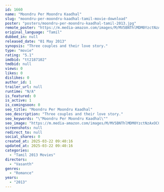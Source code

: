 ```yaml
---
id: 1660
name: "Moondru Per Moondru Kaadhal"
slug: "moondru-per-moondru-kaadhal-tamil-movie-download"
poster: "posters/moondru-per-moondru-kaadhal-tamil-2013.jpg"
remote_poster: "https://m.media-amazon.com/images/M/MV5BNThlMDM0YzctNzAxOC00MzQwLTk0M2ItMThmYzlhMDBiZDUzXkEyXkFqcGdeQXVyMTEzNzg0Mjkx._V1_SX300.jpg"
original_language: "Tamil"
dubbed_in: null
released_date: "01 May 2013"
synopsis: "Three couples and their love story."
type: "movie"
rating: "5.1"
imdbid: "tt2187102"
tmdbid: null
views: 0
likes: 0
dislikes: 0
author_id: 1
trailer_url: null
runtime: "N/A"
is_featured: 0
is_active: 1
is_comingsoon: 0
seo_title: "Moondru Per Moondru Kaadhal"
seo_description: "Three couples and their love story."
seo_keywords: "\"Moondru Per Moondru Kaadhal\""
seo_image: "https://m.media-amazon.com/images/M/MV5BNThlMDM0YzctNzAxOC00MzQwLTk0M2ItMThmYzlhMDBiZDUzXkEyXkFqcGdeQXVyMTEzNzg0Mjkx._V1_SX300.jpg"
screenshots: null
redirect_to: null
social_shares: 0
created_at: 2025-03-22 09:40:16
updated_at: 2025-03-22 09:40:16
categories:
  - "Tamil 2013 Movies"
directors:
  - "Vasanth"
genres:
  - "Romance"
years:
  - "2013"
---
```

